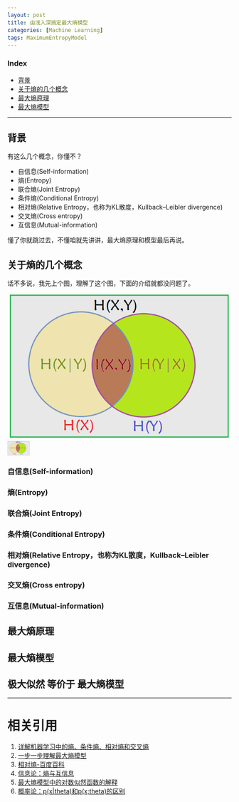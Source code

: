 ```yaml
---
layout: post
title: 由浅入深搞定最大熵模型
categories: [Machine Learning]
tags: MaximumEntropyModel
---
```


### Index
<!-- TOC -->
- [背景](#背景)
- [关于熵的几个概念](#关于熵的几个概念)
- [最大熵原理](#最大熵原理)
- [最大熵模型](#最大熵模型)
<!-- /TOC -->

---
## 背景
有这么几个概念，你懂不？

- 自信息(Self-information)
- 熵(Entropy)
- 联合熵(Joint Entropy)
- 条件熵(Conditional Entropy)
- 相对熵(Relative Entropy，也称为KL散度，Kullback–Leibler divergence)
- 交叉熵(Cross entropy)
- 互信息(Mutual-information)

懂了你就跳过去，不懂咱就先讲讲，最大熵原理和模型最后再说。


## 关于熵的几个概念
话不多说，我先上个图，理解了这个图，下面的介绍就都没问题了。
<!-- ![1](/assets/images/blog/maximumEntropyModel/1.png) -->
![2](/assets/images/blog/maximumEntropyModel/2.png)
<img src="/assets/images/blog/maximumEntropyModel/2.png" width="50" hegiht="50" align=center />



### 自信息(Self-information)
### 熵(Entropy)
### 联合熵(Joint Entropy)
### 条件熵(Conditional Entropy)
### 相对熵(Relative Entropy，也称为KL散度，Kullback–Leibler divergence)
### 交叉熵(Cross entropy)
### 互信息(Mutual-information)


## 最大熵原理


## 最大熵模型

## 极大似然 等价于 最大熵模型

---
# 相关引用
1. [详解机器学习中的熵、条件熵、相对熵和交叉熵](https://www.cnblogs.com/kyrieng/p/8694705.html)
2. [一步一步理解最大熵模型](https://www.cnblogs.com/wxquare/p/5858008.html)
3. [相对熵-百度百科](https://baike.baidu.com/item/%E7%9B%B8%E5%AF%B9%E7%86%B5/4233536?fr=aladdin)
4. [信息论：熵与互信息](https://blog.csdn.net/pipisorry/article/details/51695283)
5. [最大熵模型中的对数似然函数的解释](https://blog.csdn.net/wkebj/article/details/77965714)
6. [概率论：p(x\|theta)和p(x;theta)的区别](https://blog.csdn.net/pipisorry/article/details/42715245)
<!-- \|表示转义 -->